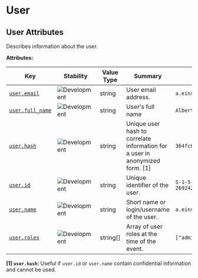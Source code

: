 <!-- NOTE: THIS FILE IS AUTOGENERATED. DO NOT EDIT BY HAND. -->
<!-- see templates/registry/markdown/attribute_namespace.md.j2 -->

# User

## User Attributes

Describes information about the user.

**Attributes:**

| Key | Stability | Value Type | Summary | Example Values |
|---|---|---|---|---|
| <a id="user-email" href="#user-email">`user.email`</a> | ![Development](https://img.shields.io/badge/-development-blue) | string | User email address. | `a.einstein@example.com` |
| <a id="user-full-name" href="#user-full-name">`user.full_name`</a> | ![Development](https://img.shields.io/badge/-development-blue) | string | User's full name | `Albert Einstein` |
| <a id="user-hash" href="#user-hash">`user.hash`</a> | ![Development](https://img.shields.io/badge/-development-blue) | string | Unique user hash to correlate information for a user in anonymized form. [1] | `364fc68eaf4c8acec74a4e52d7d1feaa` |
| <a id="user-id" href="#user-id">`user.id`</a> | ![Development](https://img.shields.io/badge/-development-blue) | string | Unique identifier of the user. | `S-1-5-21-202424912787-2692429404-2351956786-1000` |
| <a id="user-name" href="#user-name">`user.name`</a> | ![Development](https://img.shields.io/badge/-development-blue) | string | Short name or login/username of the user. | `a.einstein` |
| <a id="user-roles" href="#user-roles">`user.roles`</a> | ![Development](https://img.shields.io/badge/-development-blue) | string[] | Array of user roles at the time of the event. | `["admin", "reporting_user"]` |

**[1] `user.hash`:** Useful if `user.id` or `user.name` contain confidential information and cannot be used.
